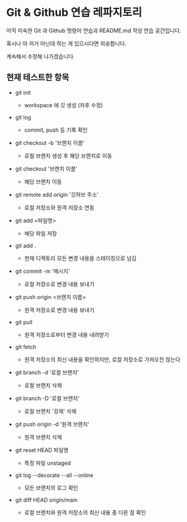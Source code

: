 # Git & Github 연습 레파지토리

아직 미숙한 Git 과 Github 명령어 연습과 README.md 작성 연습 공간입니다.

혹시나 아 저거 아닌데 하는 게 있으시다면 죄송합니다.

계속해서 수정해 나가겠습니다.

## 현재 테스트한 항목

- git init
  - workspace 에 깃 생성 (차후 수정)
- git log
  - commit, push 등 기록 확인 
- git checkout -b '브랜치 이름'
  - 로컬 브랜치 생성 후 해당 브랜치로 이동
- git checkout '브랜치 이름'
  - 해당 브랜치 이동
- git remote add origin '깃허브 주소'
  - 로컬 저장소와 원격 저장소 연동
- git add <파일명>
  - 해당 파일 저장
- git add .
  - 현재 디렉토리 모든 변경 내용을 스테이징으로 넘김
- git commit -m '메시지'
  - 로컬 저장소로 변경 내용 보내기
- git push origin <브랜치 이름>
  - 원격 저장소로 변경 내용 보내기
- git pull
  - 원격 저장소로부터 변경 내용 내려받기
- git fetch
  - 원격 저장소의 최신 내용을 확인하지만, 로컬 저장소로 가져오진 않는다
- git branch -d '로컬 브랜치'
  - 로컬 브랜치 삭제
- git branch -D '로컬 브랜치'
  - 로컬 브랜치 '강제' 삭제
- git push origin -d '원격 브랜치'
  - 원격 브랜치 삭제
- git reset HEAD 파일명
  - 특정 파일 unstaged


- git log --decorate --all --online
  - 모든 브랜치의 로그 확인
- git diff HEAD origin/main
  - 로컬 브랜치와 원격 저장소의 최신 내용 중 다른 점 확인
  
